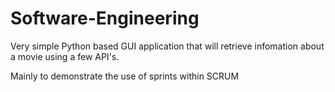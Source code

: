 # Software-Engineering

Very simple Python based GUI application that will retrieve infomation about a movie using a few API's. 

Mainly to demonstrate the use of sprints within SCRUM
